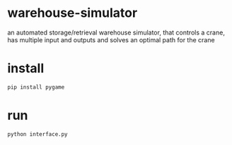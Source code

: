 # warehouse-simulator
an automated storage/retrieval warehouse simulator, that controls a crane, has multiple input and outputs and solves an optimal path for the crane

# install

```sh
pip install pygame
```

# run

```sh
python interface.py
```